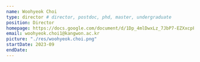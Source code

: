 ```yaml
---
name: Woohyeok Choi
type: director # director, postdoc, phd, master, undergraduate
position: Director 
homepage: https://docs.google.com/document/d/1Dp_4mlDwxLz_7JbP7-EZXxcpFqCOstr_rBQFI0OYxV0/
email: woohyeok.choi1@kangwon.ac.kr
picture: "./res/woohyeok.choi.png"
startDate: 2023-09
endDate: 
---
```


